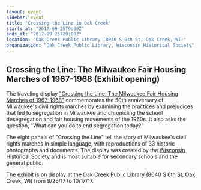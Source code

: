 ```yaml
---
layout: event
sidebar: event
title: "Crossing the Line in Oak Creek"
starts_at: "2017-09-25T9:00Z"
ends_at: "2017-09-25T20:00Z"
location: "Oak Creek Public Library (8040 S 6th St, Oak Creek, WI)"
organization: "Oak Creek Public Library, Wisconsin Historical Society"
---
```


## Crossing the Line: The Milwaukee Fair Housing Marches of 1967-1968 (Exhibit opening) 

The traveling display ["Crossing the Line: The Milwaukee Fair Housing Marches of 1967-1968"](https://www.wisconsinhistory.org/calendar/series/43/crossing-the-line) commemorates the 50th anniversary of Milwaukee's civil rights marches by examining the practices and prejudices that led to segregation in Milwaukee and chronicling the school desegregation and fair housing movements of the 1960s. It also asks the question, "What can you do to end segregation today?"
 
The eight panels of "Crossing the Line" tell the story of Milwaukee's civil rights marches in simple language, with reproductions of 33 historic photographs and documents. The display was created by the [Wisconsin Historical Society](https://www.wisconsinhistory.org) and is most suitable for secondary schools and the general public.
 
 The exhibit is on display at the [Oak Creek Public Library](https://oakcreeklibrary.org) (8040 S 6th St, Oak Creek, WI) from 9/25/17 to 10/17/17.
